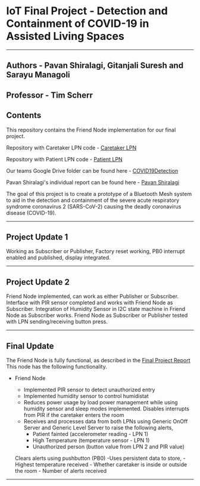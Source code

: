 # IoT Final Project - Detection and Containment of COVID-19 in Assisted Living Spaces
----------------------------------------------------------------------------------------------------------------------------------------------------

## Authors - Pavan Shiralagi, Gitanjali Suresh and Sarayu Managoli

## Professor - Tim Scherr

## Contents

This repository contains the Friend Node implementation for our final project.

Repository with Caretaker LPN code - [Caretaker LPN](https://github.com/CU-ECEN-5823/final-project-assignment-Gitanjali-Suresh "Caretaker LPN")

Repository with Patient LPN code - [Patient LPN](https://github.com/CU-ECEN-5823/final-project-assignment-sarayumanagoli "Patient LPN")

Our teams Google Drive folder can be found here - [COVID19Detection](https://drive.google.com/drive/folders/1ZPNZiMcrfCPBDFvCzMxLzUf7_b3DdGpf?usp=sharing "COVID19Detection")

Pavan Shiralagi's individual report can be found here - [Pavan Shiralagi](https://drive.google.com/drive/u/1/folders/1rVscWxk9fUWKUg6-Ww8QdJyeg4_S-5me "PavanShiralagi")

The goal of this project is to create a prototype of a Bluetooth Mesh system to aid in the detection and containment of the severe acute respiratory syndrome coronavirus 2 (SARS-CoV-2) 
causing the deadly coronavirus disease (COVID-19).

-----------------------------------------------------------------------------------------------------------------------------------------------------
## Project Update 1
Working as Subscriber or Publisher, Factory reset working, PB0 interrupt enabled and published, display integrated.

-----------------------------------------------------------------------------------------------------------------------------------------------------
## Project Update 2
Friend Node implemented, can work as either Publisher or Subscriber. Interface with PIR sensor completed and works with Friend Node as Subscriber.
Integration of Humidity Sensor in I2C state machine in Friend Node as Subscriber works. Friend Node as Subscriber or Publisher tested with LPN sending/receiving
button press.

-----------------------------------------------------------------------------------------------------------------------------------------------------
## Final Update
The Friend Node is fully functional, as described in the [Final Project Report](https://drive.google.com/drive/u/1/folders/1ZPNZiMcrfCPBDFvCzMxLzUf7_b3DdGpf "Final Project Report")
This node has the following functionality.
- Friend Node
	- Implemented PIR sensor to detect unauthorized entry
	- Implemented humidity sensor to control humidistat
	- Reduces power usage by load power management while using humidity sensor and sleep modes implemented. Disables interrupts from PIR if the caretaker enters the room
	- Receives and processes data from both LPNs using Generic OnOff Server and Generic Level Server to raise the following alerts,
		- Patient fainted (accelerometer reading - LPN 1)
		- High Temperature (temperature sensor - LPN 1)
		- Unauthorized person (button value from LPN 2 and PIR value)

	Clears alerts using pushbutton (PB0)
	-Uses persistent data to store,
		- Highest temperature received
		- Whether caretaker is inside or outside the room
		- Number of alerts received


-----------------------------------------------------------------------------------------------------------------------------------------------------